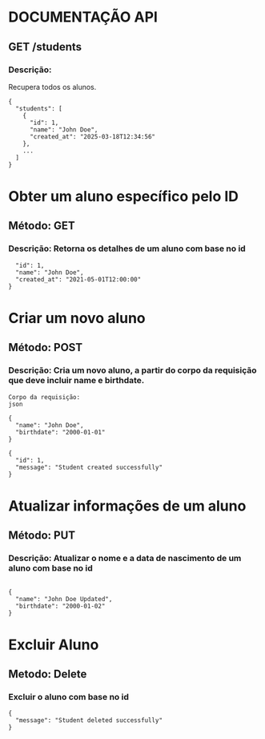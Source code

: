 # DOCUMENTAÇÃO API

## GET /students

### Descrição: 

Recupera todos os alunos.

```
{
  "students": [
    {
      "id": 1,
      "name": "John Doe",
      "created_at": "2025-03-18T12:34:56"
    },
    ...
  ]
}
```
# Obter um aluno específico pelo ID

## Método: GET 

### Descrição: Retorna os detalhes de um aluno com base no id 

``` {
  "id": 1,
  "name": "John Doe",
  "created_at": "2021-05-01T12:00:00"
}
```

# Criar um novo aluno

## Método: POST

### Descrição: Cria um novo aluno, a partir do corpo da requisição que deve incluir name e birthdate.
```
Corpo da requisição:
json

{
  "name": "John Doe",
  "birthdate": "2000-01-01"
}

```
```
{
  "id": 1,
  "message": "Student created successfully"
}

```

# Atualizar informações de um aluno

## Método: PUT 

### Descrição: Atualizar o nome e a data de nascimento de um aluno com base no id 

```

{
  "name": "John Doe Updated",
  "birthdate": "2000-01-02"
}

```
# Excluir Aluno

## Metodo: Delete 

### Excluir o aluno com base no id

```
{
  "message": "Student deleted successfully"
}

```
